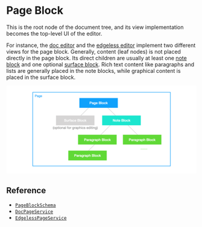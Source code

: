 # Page Block

This is the root node of the document tree, and its view implementation becomes the top-level UI of the editor.

For instance, the [doc editor](../editors/doc-editor) and the [edgeless editor](../editors/edgeless-editor) implement two different views for the page block. Generally, content (leaf nodes) is not placed directly in the page block. Its direct children are usually at least one [note block](./note-block) and one optional [surface block](./surface-block). Rich text content like paragraphs and lists are generally placed in the note blocks, while graphical content is placed in the surface block.

![block-nesting](../../images/block-nesting.png)

## Reference

- [`PageBlockSchema`](/api/@blocksuite/blocks/variables/PageBlockSchema.html)
- [`DocPageService`](/api/@blocksuite/blocks/classes/DocPageService.html)
- [`EdgelessPageService`](/api/@blocksuite/blocks/classes/EdgelessPageService.html)
